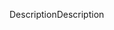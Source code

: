 <span data-ttu-id="0f96c-101">Description</span><span class="sxs-lookup"><span data-stu-id="0f96c-101">Description</span></span>
